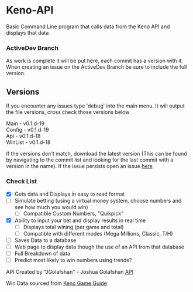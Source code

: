 # Keno-API
Basic Command Line program that calls data from the Keno API and displays that data

### ActiveDev Branch
As work is complete it will be put here, each commit has a version with it.
When creating an issue on the ActiveDev Branch be sure to include the full version.

## Versions
If you encounter any issues type 'debug' into the main menu.
It will output the file versions, cross check those versions below

Main - v0.1.d-19\
Config - v0.1.d-19\
Api - v0.1.d-18\
WinList - v0.1.d-18

If the versions don't match, download the latest version (This can be found by navigating to the commit list and looking for the last commit with a version in the name). If the issue persists open an issue [here](https://github.com/CatotronExists/Keno-DataVis/issues)


### Check List
- [x] Gets data and Displays in easy to read format
- [ ] Simulate betting (using a virtual money system, choose numbers and see how much you would win)
  - [ ] Compatible Custom Numbers, "Quikpick"
- [x] Ability to input your bet and display results in real time
  - [ ] Displays total wining (per game and total)
  - [ ] Compatible with different modes (Mega Millions, Classic, T/H)
- [ ] Saves Data to a database
- [ ] Web page to display data though the use of an API from that database
- [ ] Full Breakdown of data
- [ ] Predict most likely to win numbers using trends?

API Created by "JGolafshan" - Joshua Golafshan [API](https://github.com/JGolafshan/keno-api)

Win Data sourced from [Keno Game Guide](https://www.keno.com.au/keno-pdfs/VIC_Game%20Guide.pdf)